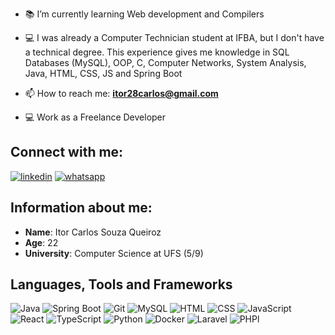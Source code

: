 
- 📚 I’m currently learning Web development and Compilers

- 💻 I was already a Computer Technician student at IFBA, but I don't have a technical degree. This experience gives me knowledge in SQL Databases (MySQL), OOP, C, Computer Networks, System Analysis, Java, HTML, CSS, JS and Spring Boot

- 📫 How to reach me: **itor28carlos@gmail.com**
- 💻 Work as a Freelance Developer
  
## Connect with me:

[![linkedin](https://img.shields.io/badge/linkedin-111111?style=for-the-badge&logo=linkedin&logoColor=white)](https://www.linkedin.com/in/itor-carlos-souza-queiroz-255b4616a)
[![whatsapp](https://img.shields.io/badge/whatsapp-111111?style=for-the-badge&logo=whatsapp&logoColor=white)](https://api.whatsapp.com/send?phone=5574999250764)




## Information about me:

* **Name**: Itor Carlos Souza Queiroz
* **Age**: 22
* **University**: Computer Science at UFS (5/9)
  
## Languages, Tools and Frameworks

![Java](https://img.shields.io/badge/java-111?style=for-the-badge&logo=java&logoColor=white)
![Spring Boot](https://img.shields.io/badge/springboot-111?style=for-the-badge&logo=springboot&logoColor=white)
![Git](https://img.shields.io/badge/git-111?style=for-the-badge&logo=git&logoColor=white)
![MySQL](https://img.shields.io/badge/mysql-111?style=for-the-badge&logo=mysql&logoColor=white)
![HTML](https://img.shields.io/badge/html5-111?style=for-the-badge&logo=html5&logoColor=white)
![CSS](https://img.shields.io/badge/css3-111?style=for-the-badge&logo=css3&logoColor=white)
![JavaScript](https://img.shields.io/badge/javascript-111?style=for-the-badge&logo=javascript&logoColor=white)
![React](https://img.shields.io/badge/react-111?style=for-the-badge&logo=react&logoColor=white)
![TypeScript](https://img.shields.io/badge/typescript-111?style=for-the-badge&logo=typescript&logoColor=white)
![Python](https://img.shields.io/badge/python-111?style=for-the-badge&logo=python&logoColor=white)
![Docker](https://img.shields.io/badge/docker-111?style=for-the-badge&logo=docker&logoColor=white)
![Laravel](https://img.shields.io/badge/laravel-111?style=for-the-badge&logo=laravel&logoColor=white)
![PHPl](https://img.shields.io/badge/php-111?style=for-the-badge&logo=php&logoColor=white)

